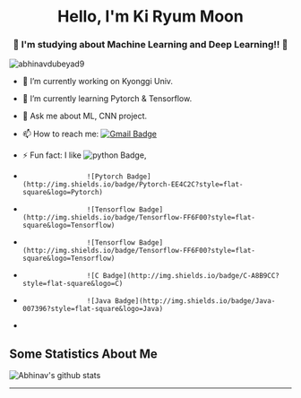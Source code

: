 
<h1 align="center"> Hello, I'm Ki Ryum Moon</h1>
<h3 align="center">🚀 I'm studying about Machine Learning and Deep Learning!! 🚀</h3>

<p align="left"> <img src="https://komarev.com/ghpvc/?username=abhinavdubeyad9" alt="abhinavdubeyad9" /> </p>

- 🔭 I’m currently working on Kyonggi Univ.
- 🌱 I’m currently learning Pytorch & Tensorflow.
- 💬 Ask me about ML, CNN project.
- 📫 How to reach me: [![Gmail Badge](https://img.shields.io/badge/-Gmail-c14438?style=flat-square&logo=Gmail&logoColor=white&link=mailto:jij7401@kyonggi.ac.kr)](mailto:jij7401@kyonggi.ac.kr)

- ⚡ Fun fact: I like ![python Badge](http://img.shields.io/badge/Python-3776AB?style=flat-square&logo=Python), 
-                     ![Pytorch Badge](http://img.shields.io/badge/Pytorch-EE4C2C?style=flat-square&logo=Pytorch)
-                     ![Tensorflow Badge](http://img.shields.io/badge/Tensorflow-FF6F00?style=flat-square&logo=Tensorflow)
-                     ![Tensorflow Badge](http://img.shields.io/badge/Tensorflow-FF6F00?style=flat-square&logo=Tensorflow)
-                     ![C Badge](http://img.shields.io/badge/C-A8B9CC?style=flat-square&logo=C)
-                     ![Java Badge](http://img.shields.io/badge/Java-007396?style=flat-square&logo=Java)
-                     
## Some Statistics About Me
![Abhinav's github stats](https://github-readme-stats.vercel.app/api?username=jij7401&include_all_commits=true&count_private=true&show_owner=true&show_icons=true&theme=merko)<br>

----



